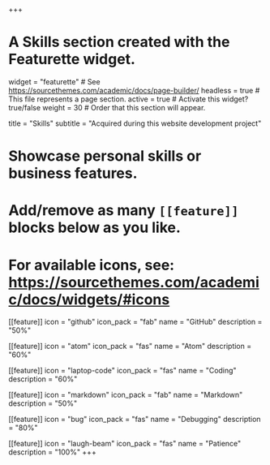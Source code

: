+++
# A Skills section created with the Featurette widget.
widget = "featurette"  # See https://sourcethemes.com/academic/docs/page-builder/
headless = true  # This file represents a page section.
active = true  # Activate this widget? true/false
weight = 30  # Order that this section will appear.

title = "Skills"
subtitle = "Acquired during this website development project"

# Showcase personal skills or business features.
#
# Add/remove as many `[[feature]]` blocks below as you like.
#
# For available icons, see: https://sourcethemes.com/academic/docs/widgets/#icons

[[feature]]
  icon = "github"
  icon_pack = "fab"
  name = "GitHub"
  description = "50%"

[[feature]]
  icon = "atom"
  icon_pack = "fas"
  name = "Atom"
  description = "60%"  

[[feature]]
  icon = "laptop-code"
  icon_pack = "fas"
  name = "Coding"
  description = "60%"

[[feature]]
  icon = "markdown"
  icon_pack = "fab"
  name = "Markdown"
  description = "50%"

  [[feature]]
    icon = "bug"
    icon_pack = "fas"
    name = "Debugging"
    description = "80%"

  [[feature]]
    icon = "laugh-beam"
    icon_pack = "fas"
    name = "Patience"
    description = "100%"
+++
